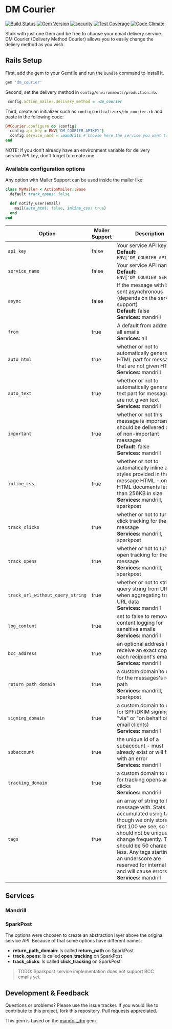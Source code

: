 
# DM Courier

[![Build Status](https://travis-ci.org/sumoners/dm_courier.svg?branch=master)](https://travis-ci.org/sumoners/dm_courier)
[![Gem Version](https://badge.fury.io/rb/dm_courier.svg)](http://badge.fury.io/rb/dm_courier)
[![security](https://hakiri.io/github/sumoners/dm_courier/master.svg)](https://hakiri.io/github/sumoners/dm_courier/master)
[![Test Coverage](https://codeclimate.com/github/sumoners/dm_courier/badges/coverage.svg)](https://codeclimate.com/github/sumoners/dm_courier/coverage)
[![Code Climate](https://codeclimate.com/github/sumoners/dm_courier/badges/gpa.svg)](https://codeclimate.com/github/sumoners/dm_courier)

Stick with just one Gem and be free to choose your email delivery service.  DM
Courier (Delivery Method Courier) allows you to easily change the deliery method
as you wish.

## Rails Setup

First, add the gem to your Gemfile and run the `bundle` command to install it.

```ruby
gem 'dm_courier'
```

Second, set the delivery method in `config/environments/production.rb`.

```ruby
 config.action_mailer.delivery_method = :dm_courier
```

Third, create an initializer such as `config/initializers/dm_courier.rb` and
paste in the following code:

```ruby
DMCourier.configure do |config|
  config.api_key = ENV['DM_COURIER_APIKEY']
  config.service_name = :mandrill # Choose here the service you want to use
end
 ```

NOTE: If you don't already have an environment variable for delivery service API
key, don't forget to create one.

### Available configuration options

Any option with Mailer Support can be used inside the mailer like:

```ruby
class MyMailer < ActionMailer::Base
  default track_opens: false

  def notify_user(email)
    mail(auto_html: false, inline_css: true)
  end
end
```

Option     | Mailer Support | Description
-----------|----------------|-------------
`api_key`  | false | Your service API key<br />**Default:** `ENV['DM_COURIER_API_KEY']`
`service_name`  | false | Your service API name.<br />**Default:** `ENV['DM_COURIER_SERVICE']`
`async` | false | If the message with be sent asynchronous (depends on the service support)<br />**Default:** false<br />**Services:** mandrill
`from` | true | A default from address for all emails<br />**Services:** all
`auto_html` | true |  whether or not to automatically generate an HTML part for messages that are not given HTML<br />**Services:** mandrill
`auto_text` | true | whether or not to automatically generate a text part for messages that are not given text<br />**Services:** mandrill
`important` | true | whether or not this message is important, and should be delivered ahead of non-important messages<br />**Default**: false<br />**Services:** mandrill
`inline_css`  | true | whether or not to automatically inline all CSS styles provided in the message HTML - only for HTML documents less than 256KB in size<br />**Services:** mandrill, sparkpost
`track_clicks` | true | whether or not to turn on click tracking for the message<br />**Services:** mandrill, sparkpost
`track_opens` | true | whether or not to turn on open tracking for the message<br />**Services:** mandrill, sparkpost
`track_url_without_query_string` | true | whether or not to strip the query string from URLs when aggregating tracked URL data<br />**Services:** mandrill
`log_content` | true  |  set to false to remove content logging for sensitive emails<br />**Services:** mandrill
`bcc_address` | true  | an optional address to receive an exact copy of each recipient's email<br />**Services:** mandrill
`return_path_domain` | true | a custom domain to use for the messages's return-path<br />**Services:** mandrill, sparkpost
`signing_domain` | true | a custom domain to use for SPF/DKIM signing (for "via" or "on behalf of" in email clients)<br />**Services:** mandrill
`subaccount` | true  | the unique id of a subaccount - must already exist or will fail with an error<br />**Services:** mandrill
`tracking_domain` | true | a custom domain to use for tracking opens and clicks<br />**Services:** mandrill
`tags` | true | an array of string to tag the message with. Stats are accumulated using tags, though we only store the first 100 we see, so this should not be unique or change frequently. Tags should be 50 characters or less. Any tags starting with an underscore are reserved for internal use and will cause errors.<br />**Services:** mandrill

## Services

### Mandrill

### SparkPost

The options were choosen to create an abstraction layer above the original
service API. Because of that some options have different names:

- **return_path_domain**: Is called **return_path** on SparkPost
- **track_opens**: Is called **open_tracking** on SparkPost
- **track_clicks**: Is called **click_tracking** on SparkPost

> TODO: Sparkpost service implementation does not support BCC emails yet.

## Development & Feedback

Questions or problems? Please use the issue tracker. If you would like to
contribute to this project, fork this repository. Pull requests appreciated.

This gem is based on the [mandrill_dm](https://github.com/mandrill_dm) gem.
